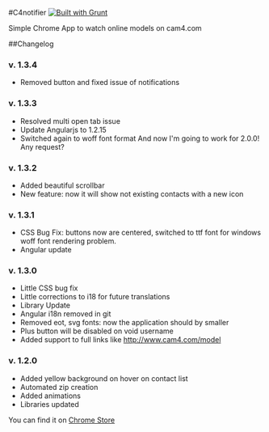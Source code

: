 #C4notifier [![Built with Grunt](https://cdn.gruntjs.com/builtwith.png)](http://gruntjs.com/)

Simple Chrome App to watch online models on cam4.com


##Changelog

### v. 1.3.4

* Removed button and fixed issue of notifications

### v. 1.3.3

* Resolved multi open tab issue
* Update Angularjs to 1.2.15
* Switched again to woff font format
And now I'm going to work for 2.0.0! Any request?


### v. 1.3.2

* Added beautiful scrollbar
* New feature: now it will show not existing contacts with a new icon


### v. 1.3.1

* CSS Bug Fix: buttons now are centered, switched to ttf font for windows woff font rendering problem.
* Angular update

### v. 1.3.0

* Little CSS bug fix
* Little corrections to i18 for future translations
* Library Update
* Angular i18n removed in git
* Removed eot, svg fonts: now the application should by smaller
* Plus button will be disabled on void username
* Added support to full links like http://www.cam4.com/model



### v. 1.2.0


* Added yellow background on hover on contact list
* Automated zip creation
* Added animations
* Libraries updated


You can find it on [Chrome Store](https://chrome.google.com/webstore/detail/c4notifier/hncekpdklkbhjafeglflhafaibfgcjpj)

